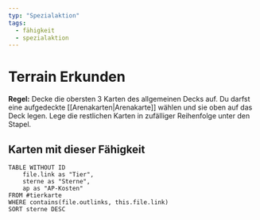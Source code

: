 ```yaml
---
typ: "Spezialaktion"
tags:   
  - fähigkeit
  - spezialaktion
---  
```


# Terrain Erkunden
**Regel:** Decke die obersten 3 Karten des allgemeinen Decks auf. Du darfst eine aufgedeckte [[Arenakarten|Arenakarte]] wählen und sie oben auf das Deck legen. Lege die restlichen Karten in zufälliger Reihenfolge unter den Stapel.

## Karten mit dieser Fähigkeit  
```dataview 
TABLE WITHOUT ID   
	file.link as "Tier",  
	sterne as "Sterne",   
	ap as "AP-Kosten" 
FROM #tierkarte 
WHERE contains(file.outlinks, this.file.link) 
SORT sterne DESC